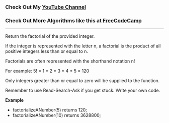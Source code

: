 ### Check Out My [YouTube Channel](https://www.youtube.com/@golbargnet)

### Check Out More Algorithms like this at <a href="https://www.FreeCodeCamp.com"> FreeCodeCamp</a>
---

Return the factorial of the provided integer.

If the integer is represented with the letter n, a factorial is the product of all positive integers less than or equal to n.

Factorials are often represented with the shorthand notation n!

For example: 5! = 1 * 2 * 3 * 4 * 5 = 120

Only integers greater than or equal to zero will be supplied to the function.

Remember to use Read-Search-Ask if you get stuck. Write your own code.

**Example**
-   factorializeANumber(5) returns 120;
-   factorializeANumber(10) returns 3628800;